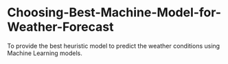 # Choosing-Best-Machine-Model-for-Weather-Forecast
To provide the best heuristic model to predict the weather conditions using Machine Learning models.
